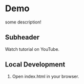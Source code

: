 # Demo

some description!

## Subheader


Watch tutorial on YouTube.

##  Local Development

1. Open index.html in your browser.